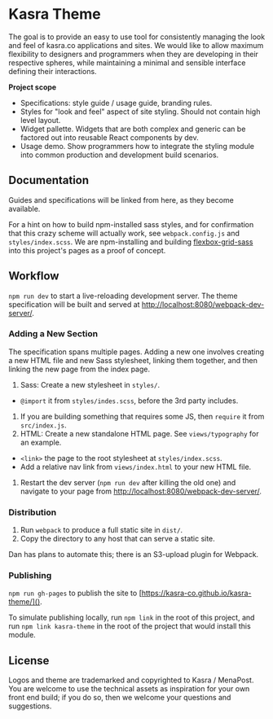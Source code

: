# Kasra Theme

The goal is to provide an easy to use tool for consistently managing the look and feel of kasra.co applications and sites. We would like to allow maximum flexibility to designers and programmers when they are developing in their respective spheres, while maintaining a minimal and sensible interface defining their interactions.

**Project scope**

- Specifications: style guide / usage guide, branding rules.
- Styles for "look and feel" aspect of site styling. Should not contain high level layout.
- Widget pallette. Widgets that are both complex and generic can be factored out into reusable React components by dev.
- Usage demo. Show programmers how to integrate the styling module into common production and development build scenarios.

## Documentation

Guides and specifications will be linked from here, as they become available.

For a hint on how to build npm-installed sass styles, and for confirmation that this crazy scheme will actually work, see `webpack.config.js` and `styles/index.scss`. We are npm-installing and building [flexbox-grid-sass](http://flexboxgrid.vivid-websolutions.nl/) into this project's pages as a proof of concept.

## Workflow

`npm run dev` to start a live-reloading development server. The theme specification will be built and served at [http://localhost:8080/webpack-dev-server/]().

### Adding a New Section

The specification spans multiple pages. Adding a new one involves creating a new HTML file and new Sass stylesheet, linking them together, and then linking the new page from the index page.

1. Sass: Create a new stylesheet in `styles/`.
  - `@import` it from `styles/indes.scss`, before the 3rd party includes.
1. If you are building something that requires some JS, then `require` it from `src/index.js`.
1. HTML: Create a new standalone HTML page. See `views/typography` for an example.
  - `<link>` the page to the root stylesheet at `styles/index.scss`.
  - Add a relative nav link from `views/index.html` to your new HTML file.
1. Restart the dev server (`npm run dev` after killing the old one) and navigate to your page from [http://localhost:8080/webpack-dev-server/]().


### Distribution

1. Run `webpack` to produce a full static site in `dist/`.
1. Copy the directory to any host that can serve a static site.

Dan has plans to automate this; there is an S3-upload plugin for Webpack.

### Publishing

`npm run gh-pages` to publish the site to [https://kasra-co.github.io/kasra-theme/]().

To simulate publishing locally, run `npm link` in the root of this project, and run `npm link kasra-theme` in the root of the project that would install this module.

## License

Logos and theme are trademarked and copyrighted to Kasra / MenaPost. You are welcome to use the technical assets as inspiration for your own front end build; if you do so, then we welcome your questions and suggestions.
